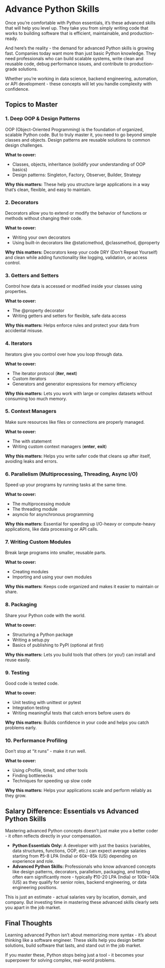 # Advance Python Skills

Once you’re comfortable with Python essentials, it’s these advanced skills that will help you level up. They take you from simply writing code that works to building software that is efficient, maintainable, and production-ready.

And here’s the reality - the demand for advanced Python skills is growing fast. Companies today want more than just basic Python knowledge. They need professionals who can build scalable systems, write clean and reusable code, debug performance issues, and contribute to production-grade solutions.

Whether you’re working in data science, backend engineering, automation, or API development - these concepts will let you handle complexity with confidence.

## Topics to Master

### 1. Deep OOP & Design Patterns
OOP (Object-Oriented Programming) is the foundation of organized, scalable Python code. But to truly master it, you need to go beyond simple classes and objects. Design patterns are reusable solutions to common design challenges.

**What to cover:**
- Classes, objects, inheritance (solidify your understanding of OOP basics)
- Design patterns: Singleton, Factory, Observer, Builder, Strategy

**Why this matters:** These help you structure large applications in a way that’s clean, flexible, and easy to maintain.

### 2. Decorators
Decorators allow you to extend or modify the behavior of functions or methods without changing their code.

**What to cover:**
- Writing your own decorators
- Using built-in decorators like @staticmethod, @classmethod, @property

**Why this matters:** Decorators keep your code DRY (Don’t Repeat Yourself) and clean while adding functionality like logging, validation, or access control.

### 3. Getters and Setters
Control how data is accessed or modified inside your classes using properties.

**What to cover:**
- The @property decorator
- Writing getters and setters for flexible, safe data access

**Why this matters:** Helps enforce rules and protect your data from accidental misuse.

### 4. Iterators
Iterators give you control over how you loop through data.

**What to cover:**
- The iterator protocol (__iter__, __next__)
- Custom iterators
- Generators and generator expressions for memory efficiency

**Why this matters:** Lets you work with large or complex datasets without consuming too much memory.

### 5. Context Managers
Make sure resources like files or connections are properly managed.

**What to cover:**
- The with statement
- Writing custom context managers (__enter__, __exit__)

**Why this matters:** Helps you write safer code that cleans up after itself, avoiding leaks and errors.

### 6. Parallelism (Multiprocessing, Threading, Async I/O)
Speed up your programs by running tasks at the same time.

**What to cover:**
- The multiprocessing module
- The threading module
- asyncio for asynchronous programming

**Why this matters:** Essential for speeding up I/O-heavy or compute-heavy applications, like data processing or API calls.

### 7. Writing Custom Modules
Break large programs into smaller, reusable parts.

**What to cover:**
- Creating modules
- Importing and using your own modules

**Why this matters:** Keeps code organized and makes it easier to maintain or share.

### 8. Packaging
Share your Python code with the world.

**What to cover:**
- Structuring a Python package
- Writing a setup.py
- Basics of publishing to PyPI (optional at first)

**Why this matters:** Lets you build tools that others (or you!) can install and reuse easily.

### 9. Testing
Good code is tested code.

**What to cover:**
- Unit testing with unittest or pytest
- Integration testing
- Writing meaningful tests that catch errors before users do

**Why this matters:** Builds confidence in your code and helps you catch problems early.

### 10. Performance Profiling
Don’t stop at “it runs” - make it run well.

**What to cover:**
- Using cProfile, timeit, and other tools
- Finding bottlenecks
- Techniques for speeding up slow code

**Why this matters:** Helps your applications scale and perform reliably as they grow.

## Salary Difference: Essentials vs Advanced Python Skills

Mastering advanced Python concepts doesn’t just make you a better coder - it often reflects directly in your compensation.

- **Python Essentials Only:** A developer with just the basics (variables, data structures, functions, OOP, etc.) can expect average salaries starting from ₹5-8 LPA (India) or $60k-$85k (US) depending on experience and role.
- **Advanced Python Skills:** Professionals who know advanced concepts like design patterns, decorators, parallelism, packaging, and testing often earn significantly more - typically ₹10-20 LPA (India) or $100k-$140k (US) as they qualify for senior roles, backend engineering, or data engineering positions.

This is just an estimate - actual salaries vary by location, domain, and company. But investing time in mastering these advanced skills clearly sets you apart in the job market.

## Final Thoughts

Learning advanced Python isn’t about memorizing more syntax - it’s about thinking like a software engineer. These skills help you design better solutions, build software that lasts, and stand out in the job market.

If you master these, Python stops being just a tool - it becomes your superpower for solving complex, real-world problems.